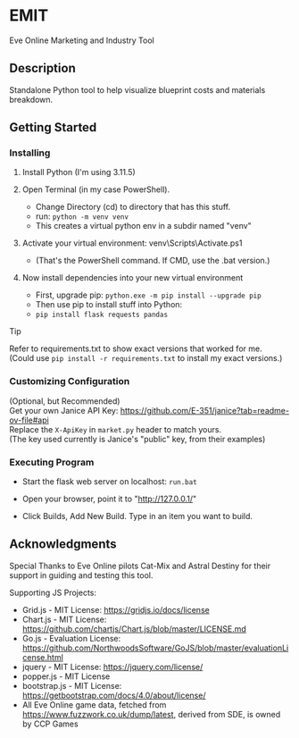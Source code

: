 # EMIT
Eve Online Marketing and Industry Tool

## Description
Standalone Python tool to help visualize blueprint costs and materials breakdown.

## Getting Started

### Installing

1. Install Python (I'm using 3.11.5)

2. Open Terminal (in my case PowerShell).
   * Change Directory (cd) to directory that has this stuff.
   * run: `python -m venv venv`
   * This creates a virtual python env in a subdir named "venv"

3. Activate your virtual environment: venv\Scripts\Activate.ps1
   * (That's the PowerShell command.  If CMD, use the .bat version.)

4. Now install dependencies into your new virtual environment
   * First, upgrade pip: `python.exe -m pip install --upgrade pip`
   * Then use pip to install stuff into Python:
   * `pip install flask requests pandas`

> [!TIP]
> Refer to requirements.txt to show exact versions that worked for me.\
> (Could use `pip install -r requirements.txt` to install my exact versions.)

### Customizing Configuration

(Optional, but Recommended)\
Get your own Janice API Key: https://github.com/E-351/janice?tab=readme-ov-file#api \
Replace the `X-ApiKey` in `market.py` header to match yours.\
(The key used currently is Janice's "public" key, from their examples)

### Executing Program

* Start the flask web server on localhost: `run.bat`

* Open your browser, point it to "http://127.0.0.1/"

* Click Builds, Add New Build. Type in an item you want to build.


## Acknowledgments
Special Thanks to Eve Online pilots Cat-Mix and Astral Destiny for their support in guiding and testing this tool.

Supporting JS Projects:
* Grid.js - MIT License: https://gridjs.io/docs/license 
* Chart.js - MIT License: https://github.com/chartjs/Chart.js/blob/master/LICENSE.md
* Go.js - Evaluation License: https://github.com/NorthwoodsSoftware/GoJS/blob/master/evaluationLicense.html
* jquery - MIT License: https://jquery.com/license/
* popper.js - MIT License
* bootstrap.js - MIT License: https://getbootstrap.com/docs/4.0/about/license/
* All Eve Online game data, fetched from https://www.fuzzwork.co.uk/dump/latest, derived from SDE, is owned by CCP Games
